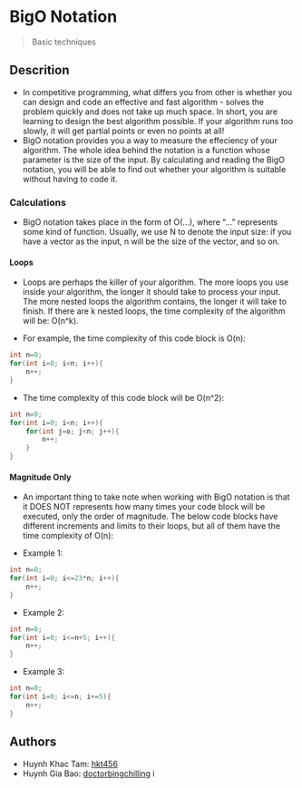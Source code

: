 # BigO Notation
> Basic techniques
## Descrition
- In competitive programming, what differs you from other is whether you can design and code an effective and fast algorithm - solves the problem quickly and does not take up much space. In short, you are learning to design the best algorithm possible. If your algorithm runs too slowly, it will get partial points or even no points at all!
- BigO notation provides you a way to measure the effeciency of your algorithm. The whole idea behind the notation is a function whose parameter is the size of the input. By calculating and reading the BigO notation, you will be able to find out whether your algorithm is suitable without having to code it.

### Calculations
- BigO notation takes place in the form of O(...), where "..." represents some kind of function. Usually, we use N to denote the input size: if you have a vector as the input, n will be the size of the vector, and so on.

#### Loops

- Loops are perhaps the killer of your algorithm. The more loops you use inside your algorithm, the longer it should take to process your input. The more nested loops the algorithm contains, the longer it will take to finish.
If there are k nested loops, the time complexity of the algorithm will be: O(n^k).

- For example, the time complexity of this code block is O(n):
```c++
int n=0;
for(int i=0; i<n; i++){
    n++;
}
```
- The time complexity of this code block will be O(n^2):
```c++
int n=0;
for(int i=0; i<n; i++){
    for(int j=o; j<n; j++){
        n++;
    }
}
```

#### Magnitude Only
- An important thing to take note when working with BigO notation is that it DOES NOT represents how many times your code block will be executed, only the order of magnitude. The below code blocks have different increments and limits to their loops, but all of them have the time complexity of O(n):

- Example 1:
```c++
int n=0;
for(int i=0; i<=23*n; i++){
    n++;
}
```

- Example 2:
```c++
int n=0;
for(int i=0; i<=n+5; i++){
    n++;
}
```

- Example 3:
```c++
int n=0;
for(int i=0; i<=n; i+=5){
    n++;
}
```



## Authors
- Huynh Khac Tam: [hkt456](https://github.com/doctorbingchilling)
- Huynh Gia Bao: [doctorbingchilling](https://github.com/doctorbingchilling)
i